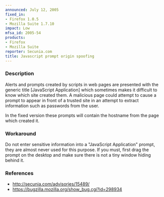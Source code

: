 ```yaml
---
announced: July 12, 2005
fixed_in:
- Firefox 1.0.5
- Mozilla Suite 1.7.10
impact: Low
mfsa_id: 2005-54
products:
- Firefox
- Mozilla Suite
reporter: Secunia.com
title: Javascript prompt origin spoofing
---
```


<h3>Description</h3>

<p>Alerts and prompts created by scripts in web pages are presented with the
generic title [JavaScript Application] which sometimes makes it difficult to know
which site created them.  A malicious page could attempt to cause a prompt
to appear in front of a trusted site in an attempt to extract information
such as passwords from the user.</p>

<p>In the fixed version these prompts will contain the hostname from the
page which created it.</p>

<h3>Workaround</h3>

<p>Do not enter sensitive information into a "JavaScript Application" prompt,
they are almost never used for this purpose. If you must, first drag the
prompt on the desktop and make sure there is not a tiny window hiding
behind it.</p>

<h3>References</h3>

<ul>
<li><a class="ex-ref" href="http://secunia.com/advisories/15489/">http://secunia.com/advisories/15489/</a></li>

<li><a href="https://bugzilla.mozilla.org/show_bug.cgi?id=298934">
https://bugzilla.mozilla.org/show_bug.cgi?id=298934</a></li>
</ul>



